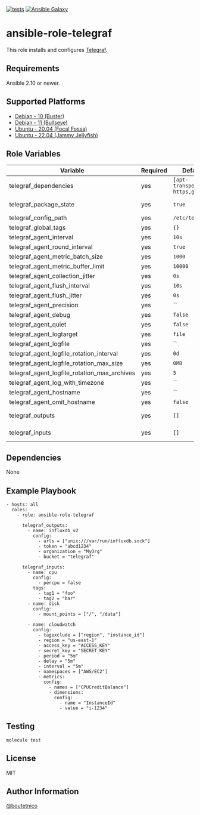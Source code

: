 [![tests](https://github.com/boutetnico/ansible-role-telegraf/workflows/Test%20ansible%20role/badge.svg)](https://github.com/boutetnico/ansible-role-telegraf/actions?query=workflow%3A%22Test+ansible+role%22)
[![Ansible Galaxy](https://img.shields.io/badge/galaxy-boutetnico.telegraf-blue.svg)](https://galaxy.ansible.com/boutetnico/telegraf)


ansible-role-telegraf
=====================

This role installs and configures [Telegraf](https://docs.influxdata.com/telegraf/latest/).

Requirements
------------

Ansible 2.10 or newer.

Supported Platforms
-------------------

- [Debian - 10 (Buster)](https://wiki.debian.org/DebianBuster)
- [Debian - 11 (Bullseye)](https://wiki.debian.org/DebianBullseye)
- [Ubuntu - 20.04 (Focal Fossa)](http://releases.ubuntu.com/20.04/)
- [Ubuntu - 22.04 (Jammy Jellyfish)](http://releases.ubuntu.com/22.04/)

Role Variables
--------------

| Variable                                     | Required | Default                       | Choices | Comments                 |
|----------------------------------------------|----------|-------------------------------|---------|--------------------------|
| telegraf_dependencies                        | yes      | `[apt-transport-https,gnupg]` | list    |                          |
| telegraf_package_state                       | yes      | `true`                        | bool    | Use `latest` to upgrade. |
| telegraf_config_path                         | yes      | `/etc/telegraf`               | string  |                          |
| telegraf_global_tags                         | yes      | `{}`                          | dict    |                          |
| telegraf_agent_interval                      | yes      | `10s`                         | string  |                          |
| telegraf_agent_round_interval                | yes      | `true`                        | bool    |                          |
| telegraf_agent_metric_batch_size             | yes      | `1000`                        | int     |                          |
| telegraf_agent_metric_buffer_limit           | yes      | `10000`                       | int     |                          |
| telegraf_agent_collection_jitter             | yes      | `0s`                          | string  |                          |
| telegraf_agent_flush_interval                | yes      | `10s`                         | string  |                          |
| telegraf_agent_flush_jitter                  | yes      | `0s`                          | string  |                          |
| telegraf_agent_precision                     | yes      | ``                            | string  |                          |
| telegraf_agent_debug                         | yes      | `false`                       | bool    |                          |
| telegraf_agent_quiet                         | yes      | `false`                       | bool    |                          |
| telegraf_agent_logtarget                     | yes      | `file`                        | string  |                          |
| telegraf_agent_logfile                       | yes      | ``                            | string  |                          |
| telegraf_agent_logfile_rotation_interval     | yes      | `0d`                          | string  |                          |
| telegraf_agent_logfile_rotation_max_size     | yes      | `0MB`                         | string  |                          |
| telegraf_agent_logfile_rotation_max_archives | yes      | `5`                           | int     |                          |
| telegraf_agent_log_with_timezone             | yes      | ``                            | string  |                          |
| telegraf_agent_hostname                      | yes      | ``                            | string  |                          |
| telegraf_agent_omit_hostname                 | yes      | `false`                       | bool    |                          |
| telegraf_outputs                             | yes      | `[]`                          | list    | See `defaults/main.yml`. |
| telegraf_inputs                              | yes      | `[]`                          | list    | See `defaults/main.yml`. |


Dependencies
------------

None

Example Playbook
----------------

    - hosts: all
      roles:
        - role: ansible-role-telegraf

          telegraf_outputs:
            - name: influxdb_v2
              config:
                - urls = ["unix:///var/run/influxdb.sock"]
                - token = "abcd1234"
                - organization = "MyOrg"
                - bucket = "telegraf"

          telegraf_inputs:
            - name: cpu
              config:
                - percpu = false
              tags:
                - tag1 = "foo"
                - tag2 = "bar"
            - name: disk
              config:
                - mount_points = ["/", "/data"]

            - name: cloudwatch
              config:
                - tagexclude = ["region", "instance_id"]
                - region = "us-east-1"
                - access_key = "ACCESS_KEY"
                - secret_key = "SECRET_KEY"
                - period = "5m"
                - delay = "5m"
                - interval = "5m"
                - namespaces = ["AWS/EC2"]
                - metrics:
                  config:
                    - names = ["CPUCreditBalance"]
                    - dimensions:
                      config:
                        - name = "InstanceId"
                        - value = "i-1234"

Testing
-------

    molecule test

License
-------

MIT

Author Information
------------------

[@boutetnico](https://github.com/boutetnico)
